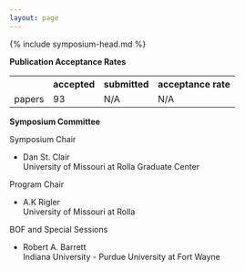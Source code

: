 ```yaml
---
layout: page
---
```

{% include symposium-head.md  %}


**Publication Acceptance Rates**
<table class="table table-hover table-sm">
    <tr><th>&nbsp;</th><th>accepted</th> <th>submitted</th> <th>acceptance rate</th> </tr>
    <tr><td>papers</td>
        <td>93</td>
        <td>N/A</td>
        <td>N/A</td></tr>
</table>


**Symposium Committee**

Symposium Chair

-   Dan St. Clair\
    University of Missouri at Rolla Graduate Center

Program Chair

-   A.K Rigler\
    University of Missouri at Rolla

BOF and Special Sessions

-   Robert A. Barrett\
    Indiana University - Purdue University at Fort Wayne
